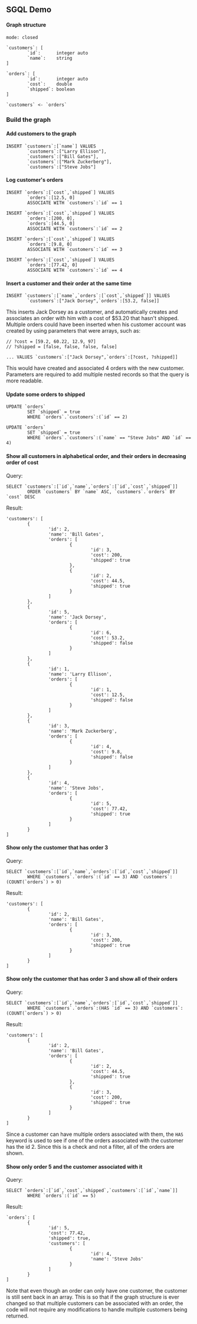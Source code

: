 ## SGQL Demo

#### Graph structure
```
mode: closed

`customers`: [
        `id`:      integer auto
        `name`:    string
]

`orders`: [
        `id`:      integer auto
        `cost`:    double
        `shipped`: boolean
]

`customers` <- `orders`
```

### Build the graph

#### Add customers to the graph
```
INSERT `customers`:[`name`] VALUES
        `customers`:["Larry Ellison"],
        `customers`:["Bill Gates"],
        `customers`:["Mark Zuckerberg"],
        `customers`:["Steve Jobs"]
```

#### Log customer's orders
```
INSERT `orders`:[`cost`,`shipped`] VALUES
        `orders`:[12.5, 0]
        ASSOCIATE WITH `customers`:`id` == 1
```

```
INSERT `orders`:[`cost`,`shipped`] VALUES
        `orders`:[200, 0],
        `orders`:[44.5, 0]
        ASSOCIATE WITH `customers`:`id` == 2
```

```
INSERT `orders`:[`cost`,`shipped`] VALUES
        `orders`:[9.8, 0]
        ASSOCIATE WITH `customers`:`id` == 3
```

```
INSERT `orders`:[`cost`,`shipped`] VALUES
        `orders`:[77.42, 0]
        ASSOCIATE WITH `customers`:`id` == 4
```


#### Insert a customer and their order at the same time
```
INSERT `customers`:[`name`,`orders`:[`cost`,`shipped`]] VALUES
        `customers`:["Jack Dorsey",`orders`:[53.2, false]]
```
This inserts Jack Dorsey as a customer, and automatically creates and associates an order with him with a cost of $53.20 that hasn't shipped.  Multiple orders could have been inserted when his customer account was created by using parameters that were arrays, such as:
```
// ?cost = [59.2, 60.22, 12.9, 97]
// ?shipped = [false, false, false, false]

... VALUES `customers`:["Jack Dorsey",`orders`:[?cost, ?shipped]]
```
This would have created and associated 4 orders with the new customer.  Parameters are required to add multiple nested records so that the query is more readable.

#### Update some orders to shipped

```
UPDATE `orders`
        SET `shipped` = true
        WHERE `orders`.`customers`:(`id` == 2)
```

```
UPDATE `orders`
        SET `shipped` = true
        WHERE `orders`.`customers`:(`name` == "Steve Jobs" AND `id` == 4)
```

#### Show all customers in alphabetical order, and their orders in decreasing order of cost
Query:
```
SELECT `customers`:[`id`,`name`,`orders`:[`id`,`cost`,`shipped`]]
        ORDER `customers` BY `name` ASC, `customers`.`orders` BY `cost` DESC
```

Result:
```
'customers': [
        {
                'id': 2,
                'name': 'Bill Gates',
                'orders': [
                        {
                                'id': 3,
                                'cost': 200,
                                'shipped': true
                        },
                        {
                                'id': 2,
                                'cost': 44.5,
                                'shipped': true
                        }
                ]
        },
        {
                'id': 5,
                'name': 'Jack Dorsey',
                'orders': [
                        {
                                'id': 6,
                                'cost': 53.2,
                                'shipped': false
                        }
                ]
        },
        {
                'id': 1,
                'name': 'Larry Ellison',
                'orders': [
                        {
                                'id': 1,
                                'cost': 12.5,
                                'shipped': false
                        }
                ]
        },
        {
                'id': 3,
                'name': 'Mark Zuckerberg',
                'orders': [
                        {
                                'id': 4,
                                'cost': 9.8,
                                'shipped': false
                        }
                ]
        },
        {
                'id': 4,
                'name': 'Steve Jobs',
                'orders': [
                        {
                                'id': 5,
                                'cost': 77.42,
                                'shipped': true
                        }
                ]
        }
]
```

#### Show only the customer that has order 3
Query:
```
SELECT `customers`:[`id`,`name`,`orders`:[`id`,`cost`,`shipped`]]
        WHERE `customers`.`orders`:(`id` == 3) AND `customers`:(COUNT(`orders`) > 0)
```

Result:
```
'customers': [
        {
                'id': 2,
                'name': 'Bill Gates',
                'orders': [
                        {
                                'id': 3,
                                'cost': 200,
                                'shipped': true
                        }
                ]
        }
]
```


#### Show only the customer that has order 3 and show all of their orders

Query:
```
SELECT `customers`:[`id`,`name`,`orders`:[`id`,`cost`,`shipped`]]
        WHERE `customers`.`orders`:(HAS `id` == 3) AND `customers`:(COUNT(`orders`) > 0)
```

Result:
```
'customers': [
        {
                'id': 2,
                'name': 'Bill Gates',
                'orders': [
                        {
                                'id': 2,
                                'cost': 44.5,
                                'shipped': true
                        },
                        {
                                'id': 3,
                                'cost': 200,
                                'shipped': true
                        }
                ]
        }
]
```
Since a customer can have multiple orders associated with them, the `HAS` keyword is used to see if one of the orders associated with the customer has the id 2.  Since this is a check and not a filter, all of the orders are shown.

#### Show only order 5 and the customer associated with it

Query:
```
SELECT `orders`:[`id`,`cost`,`shipped`,`customers`:[`id`,`name`]]
        WHERE `orders`:(`id` == 5)
```

Result:
```
`orders`: [
        {
                'id': 5,
                'cost': 77.42,
                'shipped': true,
                'customers': [
                        {
                                'id': 4,
                                'name': 'Steve Jobs'
                        }
                ]
        }
]
```
Note that even though an order can only have one customer, the customer is still sent back in an array.  This is so that if the graph structure is ever changed so that multiple customers can be associated with an order, the code will not require any modifications to handle multiple customers being returned.
